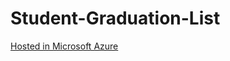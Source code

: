# Student-Graduation-List

[Hosted in Microsoft Azure](https://ditassignment2sourcecode20211230152615.azurewebsites.net/)
